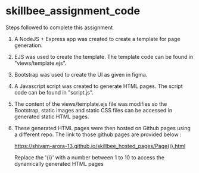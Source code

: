 # skillbee_assignment_code

Steps followed to complete this assignment

1. A NodeJS + Express app was created to create a template for page generation.
2. EJS was used to create the template. The template code can be found in "views/template.ejs".
3. Bootstrap was used to create the UI as given in figma.
4. A Javascript script was created to generate HTML pages. The script code can be found in "script.js".
5. The content of the views/template.ejs file was modifies so the Bootstrap, static images and static CSS files can be accessed in generated static HTML pages.
6. These generated HTML pages were then hosted on Github pages using a different repo. The link to those github pages are provided below :

    https://shivam-arora-13.github.io/skillbee_hosted_pages/Page{i}.html
    
    Replace the '{i}' with a number between 1 to 10 to access the dynamically generated HTML pages
   
   
